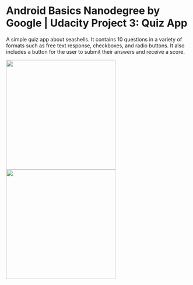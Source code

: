 # Android Basics Nanodegree by Google | Udacity Project 3: Quiz App
A simple quiz app about seashells. It contains 10 questions in a variety of formats such as free text response, checkboxes, and radio buttons. It also includes a button for the user to submit their answers and receive a score.


<img src="https://raw.githubusercontent.com/angela-aciobanitei/android-seashells-quiz/master/screenshot-seashells-quiz-1.png>" width="300"/> <img src="https://raw.githubusercontent.com/angela-aciobanitei/android-seashells-quiz/master/screenshot-seashells-quiz-2.png>" width="300"/>

